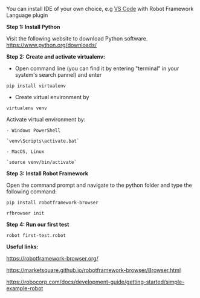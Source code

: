 You can install IDE of your own choice, e.g [VS Code](https://code.visualstudio.com/) with Robot Framework Language plugin

**Step 1: Install Python**

Visit the following website to download Python software.
https://www.python.org/downloads/

**Step 2: Create and activate virtualenv:**

- Open command line (you can find it by entering "terminal" in your system's search pannel) and enter 

`pip install virtualenv`

- Create virtual environment by 

`virtualenv venv`

Activate virtual environment by: 

	- Windows PowerShell 
	
	`venv\Scripts\activate.bat`
	
	- MacOS, Linux 
	
	`source venv/bin/activate`

**Step 3: Install Robot Framework**

Open the command prompt and navigate to the python folder and type the following command:

`pip install robotframework-browser`

`rfbrowser init`

**Step 4: Run our first test**

`robot first-test.robot`

**Useful links:**

https://robotframework-browser.org/

https://marketsquare.github.io/robotframework-browser/Browser.html

https://robocorp.com/docs/development-guide/getting-started/simple-example-robot

